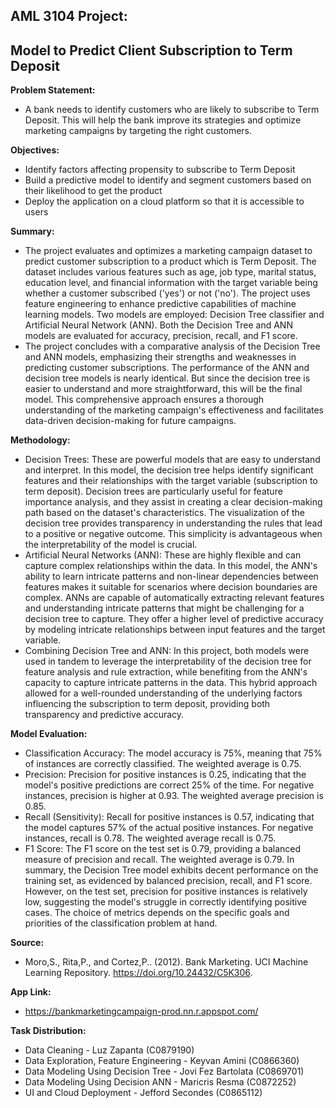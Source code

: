 ## <b>AML 3104 Project:</b>
## <b>Model to Predict Client Subscription to Term Deposit</b>

<b>Problem Statement:</b>
- A bank needs to identify customers who are likely to subscribe to Term Deposit. This will help the bank improve its strategies and optimize marketing campaigns by targeting the right customers.

<b>Objectives:</b>
- Identify factors affecting propensity to subscribe to Term Deposit
- Build a predictive model to identify and segment customers based on their likelihood to get the product
- Deploy the application on a cloud platform so that it is accessible to users

<b>Summary:</b>
- The project evaluates and optimizes a marketing campaign dataset to predict customer subscription to a product which is Term Deposit. The dataset includes various features such as age, job type, marital status, education level, and financial information with the target variable being whether a customer subscribed ('yes') or not ('no'). The project uses feature engineering to enhance predictive capabilities of machine learning models. Two models are employed: Decision Tree classifier and Artificial Neural Network (ANN). Both the Decision Tree  and ANN models are evaluated for accuracy, precision, recall, and F1 score.
- The project concludes with a comparative analysis of the Decision Tree and ANN models, emphasizing their strengths and weaknesses in predicting customer subscriptions. The performance of the ANN and decision tree models is nearly identical. But since the decision tree is easier to understand and more straightforward, this will be the final model. This comprehensive approach ensures a thorough understanding of the marketing campaign's effectiveness and facilitates data-driven decision-making for future campaigns.

<b>Methodology:</b>
- Decision Trees: These are powerful models that are easy to understand and interpret. In this model, the decision tree helps identify significant features and their relationships with the target variable (subscription to term deposit). Decision trees are particularly useful for feature importance analysis, and they assist in creating a clear decision-making path based on the dataset's characteristics. The visualization of the decision tree provides transparency in understanding the rules that lead to a positive or negative outcome. This simplicity is advantageous when the interpretability of the model is crucial.
- Artificial Neural Networks (ANN): These are highly flexible and can capture complex relationships within the data. In this model, the ANN's ability to learn intricate patterns and non-linear dependencies between features makes it suitable for scenarios where decision boundaries are complex. ANNs are capable of automatically extracting relevant features and understanding intricate patterns that might be challenging for a decision tree to capture. They offer a higher level of predictive accuracy by modeling intricate relationships between input features and the target variable.
- Combining Decision Tree and ANN: In this project, both models were used in tandem to leverage the interpretability of the decision tree for feature analysis and rule extraction, while benefiting from the ANN's capacity to capture intricate patterns in the data. This hybrid approach allowed for a well-rounded understanding of the underlying factors influencing the subscription to term deposit, providing both transparency and predictive accuracy.

<b>Model Evaluation:</b>
- Classification Accuracy: The model accuracy is 75%, meaning that 75% of instances are correctly classified. The weighted average is 0.75.
- Precision: Precision for positive instances is 0.25, indicating that the model's positive predictions are correct 25% of the time. For negative instances, precision is higher at 0.93. The weighted average precision is 0.85.
- Recall (Sensitivity): Recall for positive instances is 0.57, indicating that the model captures 57% of the actual positive instances. For negative instances, recall is 0.78. The weighted average recall is 0.75.
- F1 Score: The F1 score on the test set is 0.79, providing a balanced measure of precision and recall. The weighted average is 0.79.
In summary, the Decision Tree model exhibits decent performance on the training set, as evidenced by balanced precision, recall, and F1 score. However, on the test set, precision for positive instances is relatively low, suggesting the model's struggle in correctly identifying positive cases. The choice of metrics depends on the specific goals and priorities of the classification problem at hand.

<b>Source:</b>
- Moro,S., Rita,P., and Cortez,P.. (2012). Bank Marketing. UCI Machine Learning Repository. https://doi.org/10.24432/C5K306.

<b>App Link:</b>
- https://bankmarketingcampaign-prod.nn.r.appspot.com/

<b>Task Distribution:</b>
- Data Cleaning - Luz Zapanta (C0879190)
- Data Exploration, Feature Engineering - Keyvan Amini (C0866360)
- Data Modeling Using Decision Tree - Jovi Fez Bartolata (C0869701)
- Data Modeling Using Decision ANN - Maricris Resma (C0872252)
- UI and Cloud Deployment - Jefford Secondes (C0865112)

